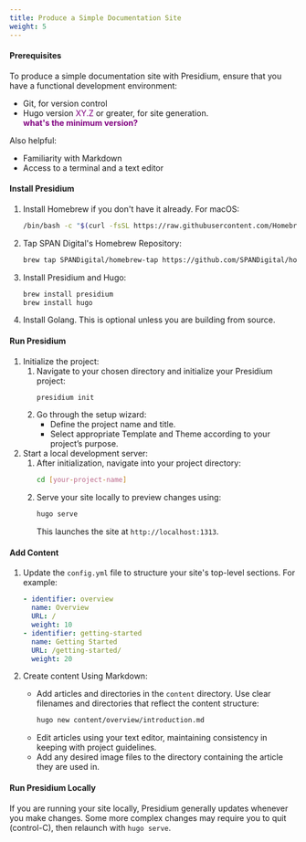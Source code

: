 ```yaml
---
title: Produce a Simple Documentation Site
weight: 5
---
```


#### Prerequisites
To produce a simple documentation site with Presidium, ensure that you have a functional development
environment: 
* Git, for version control
* Hugo version <span style="color:purple">XY.Z</span> or greater, for site generation. 
<br><span style="color:purple">**what's the minimum version?**</span>

Also helpful:
* Familiarity with Markdown
* Access to a terminal and a text editor

#### Install Presidium

1. Install Homebrew if you don't have it already. For macOS:
      ```bash
      /bin/bash -c "$(curl -fsSL https://raw.githubusercontent.com/Homebrew/install/HEAD/install.sh)"
      ```

2. Tap SPAN Digital's Homebrew Repository:
      ```bash
      brew tap SPANDigital/homebrew-tap https://github.com/SPANDigital/homebrew-tap.git
      ```

3. Install Presidium and Hugo:
      ```bash
      brew install presidium
      brew install hugo
      ```
4. Install Golang. This is optional unless you are building from source.

#### Run Presidium
1. Initialize the project:
   1. Navigate to your chosen directory and initialize your Presidium project:
      ```bash
      presidium init
      ```
   2. Go through the setup wizard:
        - Define the project name and title.
        - Select appropriate Template and Theme according to your project’s purpose.
2. Start a local development server:
   1. After initialization, navigate into your project directory:
      ```bash
      cd [your-project-name]
      ```
   2. Serve your site locally to preview changes using:
      ```bash
      hugo serve
      ```
      This launches the site at `http://localhost:1313`.

#### Add Content
1. Update the `config.yml` file to structure your site's top-level sections. For example:
      ```yaml
      - identifier: overview
        name: Overview
        URL: /
        weight: 10
      - identifier: getting-started
        name: Getting Started
        URL: /getting-started/
        weight: 20
      ```

1. Create content Using Markdown:
    - Add articles and directories in the `content` directory. Use clear filenames and directories that reflect the content structure:
      ```bash
      hugo new content/overview/introduction.md
      ```
    - Edit articles using your text editor, maintaining consistency in keeping with project guidelines.
    - Add any desired image files to the directory containing the article they are used in.
#### Run Presidium Locally
If you are running your site locally, Presidium generally updates whenever you make changes.
Some more complex changes may require you to quit (control-C), then relaunch with `hugo serve`.
